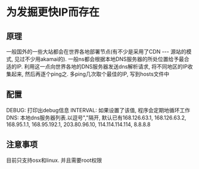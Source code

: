# 为发掘更快IP而存在

## 原理

一般国外的一些大站都会在世界各地部署节点(有不少是采用了CDN --- 源站的模式, 见过不少用akamai的). 一般ns都会根据本地DNS服务器的所处位置给予最合适的IP. 利用这一点向世界各地的DNS服务器发送dns解析请求, 将不同地区的IP收集起来, 然后再逐个ping之. 多ping几次取个最佳的IP, 写到hosts文件中

## 配置

DEBUG: 打印出debug信息
INTERVAL: 如果设置了该值, 程序会定期地循环工作
DNS: 本地dns服务器列表.以逗号","隔开, 默认已有168.126.63.1, 168.126.63.2, 168.95.1.1, 168.95.192.1, 203.80.96.10, 114.114.114.114, 8.8.8.8

## 注意事项

目前只支持osx和linux. 并且需要root权限

